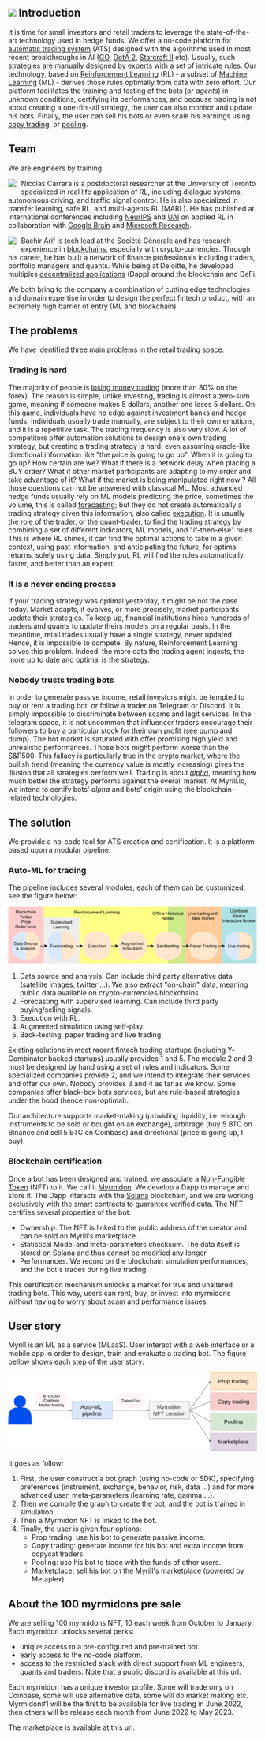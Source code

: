 ## <img  src="https://myrill.io/assets/img/logo/logo.svg" width="24"> Introduction 
It is time for small investors and retail traders to leverage the state-of-the-art technology used in hedge funds. We offer a no-code platform for [automatic trading system](https://en.wikipedia.org/wiki/Automated_trading_system) (ATS) designed with the algorithms used in most recent breakthroughs in AI ([GO](https://deepmind.com/research/case-studies/alphago-the-story-so-far), [DotA 2](https://openai.com/five/), [Starcraft II](https://deepmind.com/blog/article/AlphaStar-Grandmaster-level-in-StarCraft-II-using-multi-agent-reinforcement-learning) etc). 
Usually, such strategies are manually designed by experts with a set of intricate rules. Our technology, based on [Reinforcement Learning](http://incompleteideas.net/book/the-book.html) (RL) - a subset of [Machine Learning](https://en.wikipedia.org/wiki/Machine_learning) (ML) - derives those rules optimally from data with zero effort. Our platform facilitates the training and testing of the bots (_or agents_) in unknown conditions, certifying its performances, and because trading is not about creating a one-fits-all strategy, the user can also monitor and update his bots. Finally, the user can sell his bots or even scale his earnings using [copy trading](https://en.wikipedia.org/wiki/Copy_trading), or [pooling](https://www.investopedia.com/terms/p/pooledfunds.asp).


## Team 

We are engineers by training. 

<div style="float: left; margin-right: 10px">
<a href="https://www.linkedin.com/in/ncarrara">
   <img  src="https://myrill.io/assets/img/team/nicolas-carrara.jpeg" width="48">
</a>
</div> 

Nicolas Carrara is a postdoctoral researcher at the University of Toronto specialized in real life application of RL, including dialogue systems, autonomous driving, and traffic signal control. He is also specialized in transfer learning, safe RL, and multi-agents RL (MARL). He has published at international conferences including [NeurIPS](https://papers.nips.cc/paper/2019/hash/4fe5149039b52765bde64beb9f674940-Abstract.html) and [UAI](https://sites.google.com/view/rl-uai2018/schedule?authuser=0) on applied RL in collaboration with [Google Brain](https://research.google/pubs/pub48547/) and [Microsoft Research](https://www.microsoft.com/en-us/research/publication/budgeted-reinforcement-learning-in-continuous-state-space/). 
<br>

<a href="https://www.linkedin.com/in/bachir-arif-aa0764b2/">
<div style="float: left; margin-right: 10px">
   <img  src="https://myrill.io/assets/img/team/bachir-arif.jpeg" width="48">
</div> 
</a>


Bachir Arif is tech lead at the Société Générale and has research experience in [blockchains](https://en.wikipedia.org/wiki/Blockchain), especially with crypto-currencies. Through his career, he has built a network of finance professionals including traders, portfolio managers and quants. While being at Deloitte, he developed multiples [decentralized applications](https://en.wikipedia.org/wiki/Decentralized_application) (Dapp) around the blockchain and DeFi.

We both bring to the company a combination of cutting edge technologies and domain expertise in order to design the perfect fintech product, with an extremely high barrier of entry (ML and blockchain).
  
## The problems

We have identified three main problems in the retail trading space. 

### Trading is hard
The majority of people is [losing money trading](https://markets.businessinsider.com/news/stocks/if-you-re-day-trading-you-will-probably-lose-money-here-s-why-1030667770) (more than 80% on the forex). The reason is simple, unlike investing, trading is almost a zero-sum game, meaning if someone makes 5 dollars, another one loses 5 dollars. On this game, individuals have no edge against investment banks and hedge funds. Individuals usually trade manually, are subject to their own emotions, and it is a repetitive task. The trading frequency is also very slow. A lot of competitors offer automation solutions to design one's own trading strategy, but creating a trading strategy is hard, even assuming oracle-like directional information like "the price is going to go up". When it is going to go up? How certain are we? What if there is a network delay when placing a BUY order? What if other market participants are adapting to my order and take advantage of it? What if the market is being manipulated right now ? All those questions can not be answered with classical ML. Most advanced hedge funds usually rely on ML models predicting the price, sometimes the volume, this is called [forecasting](https://www.investopedia.com/terms/f/forecasting.asp); but they do not create automatically a trading strategy given this information, also called [execution](https://www.investopedia.com/terms/e/execution.asp). It is usually the role of the trader, or the quant-trader, to find the trading strategy by combining a set of different indicators, ML models, and "if-then-else" rules. This is where RL shines, it can find the optimal actions to take in a given context, using past information, and anticipating the future, for optimal returns, solely using data. Simply put, RL will find the rules automatically, faster, and better than an expert.

### It is a never ending process

If your trading strategy was optimal yesterday, it might be not the case today. Market adapts, it evolves, or more precisely, market participants update their strategies. To keep up, financial institutions hires hundreds of traders and quants to update theirs models on a regular basis. In the meantime, retail trades usually have a single strategy, never updated. Hence, it is impossible to compete. By nature, Reinforcement Learning solves this problem. Indeed, the more data the trading agent ingests, the more up to date and optimal is the strategy.

### Nobody trusts trading bots

In order to generate passive income, retail investors might be tempted to buy or rent a trading bot, or follow a trader on Telegram or Discord. It is simply impossible to discriminate between scams and legit services. In the telegram space, it is not uncommon that  influencer traders encourage their followers to buy a particular stock for their own profit (see pump and dump). The bot market is saturated with offer promising high yield and unrealistic performances. Those bots might perform worse than the S&P500. This fallacy is particularly true in the crypto market, where the bullish trend (meaning the currency value is mostly increasing) gives the illusion that all strategies perform well. Trading is about [_alpha_](https://www.investopedia.com/terms/a/alpha.asp), meaning how much better the strategy performs against the overall market. At Myrill.io, we intend to certify bots' _alpha_ and bots' origin using the blockchain-related technologies.


## The solution

We provide a no-code tool for ATS creation and certification. It is a platform based upon a modular pipeline. 

### Auto-ML for trading

The pipeline includes several modules, each of them can be customized, see the figure below:

![Pipeline](assets/images/pipeline.png)

1. Data source and analysis. Can include third party alternative data (satellite images, twitter ...). We also extract "on-chain" data, meaning public data available on crypto-currencies blockchains.
2. Forecasting with supervised learning. Can include third party buying/selling signals.
3. Execution with RL.
4. Augmented simulation using self-play.
5. Back-testing, paper trading and live trading.

Existing solutions in most recent fintech trading startups (including Y-Combinator backed startups) usually provides 1 and 5. The module 2 and 3 must be designed by hand using a set of rules and indicators. Some specialized companies provide 2, and we intend to integrate their services and offer our own. Nobody provides 3 and 4 as far as we know. Some companies offer black-box bots services, but are rule-based strategies under the hood (hence non-optimal). 

Our architecture supports market-making (providing liquidity, i.e. enough instruments to be sold or bought on an exchange), arbitrage (buy 5 BTC on Binance and sell 5 BTC on Coinbase) and directional (price is going up, I buy).

### Blockchain certification

Once a bot has been designed and trained, we associate a [Non-Fungible Token](https://en.wikipedia.org/wiki/Non-fungible_token) (NFT) to it. We call it [Myrmidon](https://en.wikipedia.org/wiki/Myrmidons). We develop a Dapp to manage and store it. The Dapp interacts with the [Solana](https://solana.com/) blockchain, and we are working exclusively with the smart contracts to guarantee verified data. The NFT certifies several properties of the bot: 

- Ownership. The NFT is linked to the public address of the creator and can be sold on Myrill's marketplace. 
- Statistical Model and meta-parameters checksum. The data itself is stored on Solana and thus cannot be modified any longer.
- Performances. We record on the blockchain simulation performances, and the bot's trades during live trading.

This certification mechanism unlocks a market for true and unaltered trading bots. This way, users can rent, buy, or invest into myrmidons without having to worry about scam and performance issues.

## User story

Myrill is an ML as a service (MLaaS). User interact with a web interface or a mobile app in order to design, train and evaluate a trading bot. The figure bellow shows each step of the user story: 

![User story](assets/images/user-story.png)

It goes as follow:
1. First, the user construct a bot graph (using no-code or SDK), specifying preferences (instrument, exchange, behavior, risk, data ...) and for more advanced user, meta-parameters (learning rate, gamma ...).
2. Then we compile the graph to create the bot, and the bot is trained in simulation.
3. Then a Myrmidon NFT is linked to the bot.
4. Finally, the user is given four options:
   - Prop trading: use his bot to generate passive income.
   - Copy trading: generate income for his bot and extra income from copycat traders.
   - Pooling: use his bot to trade with the funds of other users.
   - Marketplace: sell his bot on the Myrill's marketplace (powered by Metaplex).

## About the 100 myrmidons pre sale

We are selling 100 myrmidons NFT, 10 each week from October to January. Each myrmidon unlocks several perks:
- unique access to a pre-configured and pre-trained bot.
- early access to the no-code platform.
- access to the restricted slack with direct support from ML engineers, quants and traders. Note that a public discord is available at this url.

Each myrmidon has a unique investor profile. Some will trade only on Coinbase, some will use alternative data, some will do market making etc. Myrmidon#1 will be the first to be available for live trading in June 2022, then others will be release each month from June 2022 to May 2023.

The marketplace is available at this url.